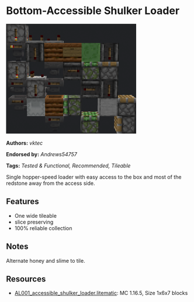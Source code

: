 # Bottom-Accessible Shulker Loader
<img alt="unknown.png" src="images/unknown.png?raw=1" height="300px">

**Authors:** *vktec*

**Endorsed by:** *Andrews54757*

**Tags:** *Tested & Functional, Recommended, Tileable*

Single hopper-speed loader with easy access to the box and most of the redstone away from the access side.

## Features
- One wide tileable
- slice preserving
- 100% reliable collection

## Notes
Alternate honey and slime to tile.

## Resources
- [AL001_accessible_shulker_loader.litematic](attachments/AL001_accessible_shulker_loader.litematic): MC 1.16.5, Size 1x6x7 blocks
